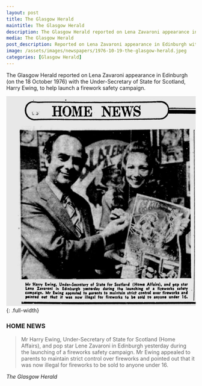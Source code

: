 ```yaml
---
layout: post
title: The Glasgow Herald
maintitle: The Glasgow Herald
description: The Glasgow Herald reported on Lena Zavaroni appearance in Edinburgh (on the 18 October 1976) with the Under-Secretary of State for Scotland, Harry Ewing, to help launch a firework safety campaign.
media: The Glasgow Herald
post_description: Reported on Lena Zavaroni appearance in Edinburgh with the Under-Secretary of State for Scotland, Harry Ewing, to help launch a firework safety campaign.
image: /assets/images/newspapers/1976-10-19-the-glasgow-herald.jpeg
categories: [Glasgow Herald]
---
```


The Glasgow Herald reported on Lena Zavaroni appearance in Edinburgh (on the 18 October 1976) with the Under-Secretary of State for Scotland, Harry Ewing, to help launch a firework safety campaign.

![](/assets/images/newspapers/1976-10-19-the-glasgow-herald.jpeg){: .full-width}


### HOME NEWS
> Mr Harry Ewing, Under-Secretary of State for Scotland (Home Affairs), and pop star Lene Zavaroni in Edinburgh yesterday during the launching of a fireworks safety campaign. Mr Ewing appealed to parents to maintain strict control over fireworks and pointed out that it was now illegal for fireworks to be sold to anyone under 16.

<cite>The Glasgow Herald</cite>

